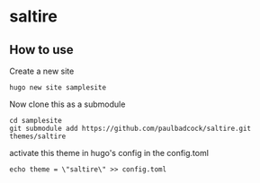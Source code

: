 # saltire

## How to use

Create a new site

```shell
hugo new site samplesite
```

Now clone this as a submodule

```shell
cd samplesite
git submodule add https://github.com/paulbadcock/saltire.git themes/saltire
```

activate this theme in hugo's config in the config.toml

```shell
echo theme = \"saltire\" >> config.toml
```

